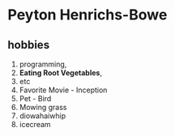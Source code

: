 # Peyton Henrichs-Bowe

## hobbies

1. programming,
2. **Eating Root Vegetables**,
3. etc
4. Favorite Movie - Inception 
5. Pet - Bird 
4. Mowing grass
5. diowahaiwhip
6. icecream


